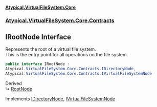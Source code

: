 #### [Atypical.VirtualFileSystem.Core](VirtualFileSystem.md 'VirtualFileSystem')
### [Atypical.VirtualFileSystem.Core.Contracts](VirtualFileSystem.md#Atypical.VirtualFileSystem.Core.Contracts 'Atypical.VirtualFileSystem.Core.Contracts')

## IRootNode Interface

Represents the root of a virtual file system.  
This is the entry point for all operations on the file system.

```csharp
public interface IRootNode :
Atypical.VirtualFileSystem.Core.Contracts.IDirectoryNode,
Atypical.VirtualFileSystem.Core.Contracts.IVirtualFileSystemNode
```

Derived  
&#8627; [RootNode](RootNode.md 'Atypical.VirtualFileSystem.Core.RootNode')

Implements [IDirectoryNode](IDirectoryNode.md 'Atypical.VirtualFileSystem.Core.Contracts.IDirectoryNode'), [IVirtualFileSystemNode](IVirtualFileSystemNode.md 'Atypical.VirtualFileSystem.Core.Contracts.IVirtualFileSystemNode')